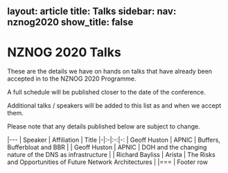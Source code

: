 layout: article
title: Talks
sidebar:
  nav: nznog2020
show_title: false
---

# NZNOG 2020 Talks

These are the details we have on hands on talks that have already been accepted in to the NZNOG 2020 Programme.

A full schedule will be published closer to the date of the conference.

Additional talks / speakers will be added to this list as and when we accept them.

Please note that any details published below are subject to change.

|---
| Speaker | Affiliation | Title
|-|:-|:-:|-:
| Geoff Huston | APNIC | Buffers, Bufferbloat and BBR | 
| Geoff Huston | APNIC |  DOH and the changing nature of the DNS as infrastructure | 
| Richard Bayliss | Arista | The Risks and Opportunities of Future Network Architectures | 
|===
| Footer row
